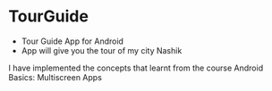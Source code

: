 # TourGuide
- Tour Guide App for Android 
- App will give you the tour of my city Nashik

I have implemented the concepts that learnt from the course Android Basics: Multiscreen Apps 
